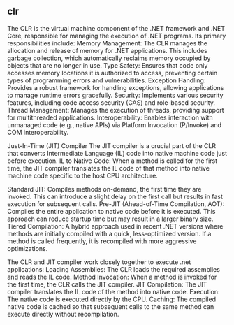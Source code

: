 ## clr
The CLR is the virtual machine component of the .NET framework and .NET Core, responsible for managing the execution of .NET programs. Its primary responsibilities include:
Memory Management: The CLR manages the allocation and release of memory for .NET applications. This includes garbage collection, which automatically reclaims memory occupied by objects that are no longer in use.
Type Safety: Ensures that code only accesses memory locations it is authorized to access, preventing certain types of programming errors and vulnerabilities.
Exception Handling: Provides a robust framework for handling exceptions, allowing applications to manage runtime errors gracefully.
Security: Implements various security features, including code access security (CAS) and role-based security.
Thread Management: Manages the execution of threads, providing support for multithreaded applications.
Interoperability: Enables interaction with unmanaged code (e.g., native APIs) via Platform Invocation (P/Invoke) and COM interoperability.

Just-In-Time (JIT) Compiler
The JIT compiler is a crucial part of the CLR that converts Intermediate Language (IL) code into native machine code just before execution.
IL to Native Code: When a method is called for the first time, the JIT compiler translates the IL code of that method into native machine code specific to the host CPU architecture.

Standard JIT: Compiles methods on-demand, the first time they are invoked. This can introduce a slight delay on the first call but results in fast execution for subsequent calls.
Pre-JIT (Ahead-of-Time Compilation, AOT): Compiles the entire application to native code before it is executed. This approach can reduce startup time but may result in a larger binary size.
Tiered Compilation: A hybrid approach used in recent .NET versions where methods are initially compiled with a quick, less-optimized version. If a method is called frequently, it is recompiled with more aggressive optimizations.

The CLR and JIT compiler work closely together to execute .net applications:
Loading Assemblies: The CLR loads the required assemblies and reads the IL code.
Method Invocation: When a method is invoked for the first time, the CLR calls the JIT compiler.
JIT Compilation: The JIT compiler translates the IL code of the method into native code.
Execution: The native code is executed directly by the CPU.
Caching: The compiled native code is cached so that subsequent calls to the same method can execute directly without recompilation.

